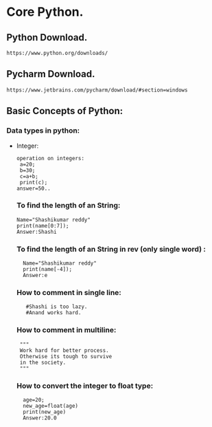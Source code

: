 # Core Python.
## Python Download.

    https://www.python.org/downloads/
    
## Pycharm Download.
    https://www.jetbrains.com/pycharm/download/#section=windows

## Basic Concepts of Python:
### Data types in python:
 * Integer:
            
       operation on integers:
        a=20;
        b=30;
        c=a+b;
        print(c);
       answer=50..
   ### To find the length of an String:
       Name="Shashikumar reddy"
       print(name[0:7]);
       Answer:Shashi
    ### To find the length of an String in rev (only single word) :
         Name="Shashikumar reddy"
         print(name[-4]);
         Answer:e
   ### How to comment in single line:
      
          #Shashi is too lazy.
          #Anand works hard.
   ### How to comment in multiline:
        """
        Work hard for better process.
        Otherwise its tough to survive 
        in the society.
        """
   ### How to convert the integer to float type:
         age=20;
         new_age=float(age)
         print(new_age)
         Answer:20.0
  

